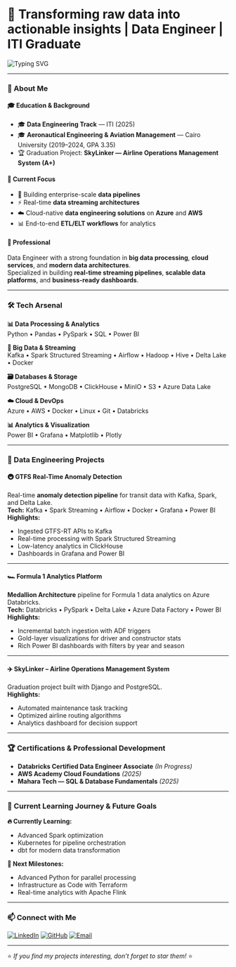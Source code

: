 # 🌟 Transforming raw data into actionable insights | Data Engineer | ITI Graduate

![Typing SVG](https://readme-typing-svg.herokuapp.com?color=36BCF7&center=true&lines=Data+Engineer;Big+Data+Enthusiast;Cloud+Native+Pipelines;Real-time+Streaming;ETL+Automation)

---

### 💫 About Me

#### 🎓 Education & Background  
- 🎓 **Data Engineering Track** — ITI (2025)  
- 🎓 **Aeronautical Engineering & Aviation Management** — Cairo University (2019–2024, GPA 3.35)  
- 🏆 Graduation Project: **SkyLinker — Airline Operations Management System (A+)**

#### 🎯 Current Focus
- 🚀 Building enterprise-scale **data pipelines**  
- ⚡ Real-time **data streaming architectures**  
- ☁️ Cloud-native **data engineering solutions** on **Azure** and **AWS**  
- 📊 End-to-end **ETL/ELT workflows** for analytics  

#### 🌟 Professional  
Data Engineer with a strong foundation in **big data processing**, **cloud services**, and **modern data architectures**.  
Specialized in building **real-time streaming pipelines**, **scalable data platforms**, and **business-ready dashboards**.

---

### 🛠️ Tech Arsenal

**📊 Data Processing & Analytics**  
Python • Pandas • PySpark • SQL • Power BI

**🌊 Big Data & Streaming**  
Kafka • Spark Structured Streaming • Airflow • Hadoop • Hive • Delta Lake • Docker

**🗃️ Databases & Storage**  
PostgreSQL • MongoDB • ClickHouse • MinIO • S3 • Azure Data Lake

**☁️ Cloud & DevOps**  
Azure • AWS • Docker • Linux • Git • Databricks

**📊 Analytics & Visualization**  
Power BI • Grafana • Matplotlib • Plotly

---

### 🚀 Data Engineering Projects

#### 🚇 GTFS Real-Time Anomaly Detection
Real-time **anomaly detection pipeline** for transit data with Kafka, Spark, and Delta Lake.  
**Tech:** Kafka • Spark Streaming • Airflow • Docker • Grafana • Power BI  
**Highlights:**
- Ingested GTFS-RT APIs to Kafka  
- Real-time processing with Spark Structured Streaming  
- Low-latency analytics in ClickHouse  
- Dashboards in Grafana and Power BI  

---

#### 🏎️ Formula 1 Analytics Platform
**Medallion Architecture** pipeline for Formula 1 data analytics on Azure Databricks.  
**Tech:** Databricks • PySpark • Delta Lake • Azure Data Factory • Power BI  
**Highlights:**
- Incremental batch ingestion with ADF triggers  
- Gold-layer visualizations for driver and constructor stats  
- Rich Power BI dashboards with filters by year and season  

---

#### ✈️ SkyLinker – Airline Operations Management System
Graduation project built with Django and PostgreSQL.  
**Highlights:**
- Automated maintenance task tracking  
- Optimized airline routing algorithms  
- Analytics dashboard for decision support  

---

### 🏆 Certifications & Professional Development
- **Databricks Certified Data Engineer Associate** *(In Progress)*  
- **AWS Academy Cloud Foundations** *(2025)*  
- **Mahara Tech — SQL & Database Fundamentals** *(2025)*  

---

### 🎯 Current Learning Journey & Future Goals
**🔥 Currently Learning:**  
- Advanced Spark optimization  
- Kubernetes for pipeline orchestration  
- dbt for modern data transformation  

**🎯 Next Milestones:**  
- Advanced Python for parallel processing  
- Infrastructure as Code with Terraform  
- Real-time analytics with Apache Flink  

---

### 📫 Connect with Me  
[![LinkedIn](https://img.shields.io/badge/LinkedIn-0077B5?logo=linkedin&logoColor=white)](https://linkedin.com/in/ho03)
[![GitHub](https://img.shields.io/badge/GitHub-181717?logo=github&logoColor=white)](https://github.com/honda003)
[![Email](https://img.shields.io/badge/Email-D14836?logo=gmail&logoColor=white)](mailto:mohannad.husny@gmail.com)

---

⭐ *If you find my projects interesting, don’t forget to star them!* ⭐
